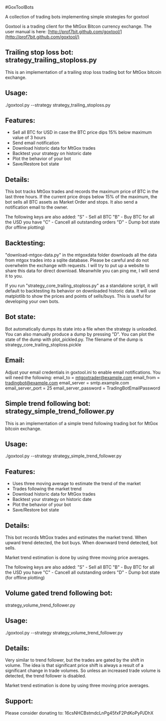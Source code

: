 #GoxToolBots

A collection of trading bots implementing simple strategies for goxtool 

Goxtool is a trading client for the MtGox Bitcon currency exchange. 
The user manual is here:
[http://prof7bit.github.com/goxtool/](http://prof7bit.github.com/goxtool/)


Trailing stop loss bot: strategy_trailing_stoploss.py
-----------------------------------------------------

This is an implementation of a trailing stop loss trading bot
for MtGox bitcoin exchange.

Usage:
------
./goxtool.py --strategy strategy_trailing_stoploss.py

Features:
---------
* Sell all BTC for USD in case the BTC price dips 15% below maximum value of 3 hours
* Send email notification
* Download historic data for MtGox trades
* Backtest your strategy on historic date
* Plot the behavior of your bot
* Save/Restore bot state

Details:
--------
This bot tracks MtGox trades and records the maximum price of BTC in the last three hours.
If the current price drops below 15% of the maximum, the bot sells all BTC assets 
as Market Order and stops. It also send a notification email to the owner.

The following keys are also added:
"S" - Sell all BTC 
"B" - Buy BTC for all the USD you have
"C" - Cancell all outstanding orders
"D" - Dump bot state (for offline plotting)

Backtesting:
------------
"download-mtgox-data.py" in the mtgoxdata folder downloads all the data from mtgox trades
into a sqlite database. Please be careful and do not overwhelm the exchange with requests.
I will try to put up a website to share this data for direct download. Meanwhile you can
ping me, I will send it to you.

If you run "strategy_core_trailing_stoploss.py" as a standalone script, it will default to
backtesting its behavior on downloaded historic data. It will use matplotlib to show the
prices and points of sells/buys. This is useful for developing your own bots.

Bot state:
----------
Bot automatically dumps its state into a file when the strategy is unloaded. You can also
manually produce a dump by pressing "D". You can plot the state of the dump with
plot_pickled.py. The filename of the dump is strategy_core_trailing_stoploss.pickle


Email:
------
Adjust your email credentials in goxtool.ini to enable email notifications.
You will need the following:
email_to = mtgoxtrader@example.com
email_from = tradingbot@example.com
email_server = smtp.example.com
email_server_port = 25
email_server_password = TradingBotEmailPassword

Simple trend following bot: strategy_simple_trend_follower.py
-------------------------------------------------------------

This is an implementation of a simple trend following trading bot
for MtGox bitcoin exchange.

Usage:
------
./goxtool.py --strategy strategy_simple_trend_follower.py

Features:
---------
* Uses three moving average to estimate the trend of the market
* Trades following the market trend
* Download historic data for MtGox trades
* Backtest your strategy on historic date
* Plot the behavior of your bot
* Save/Restore bot state

Details:
--------
This bot records MtGox trades and estimates the market trend. 
When upward trend detected, the bot buys. When downward trend detected,
bot sells.

Market trend estimation is done by using three moving price averages.

The following keys are also added:
"S" - Sell all BTC 
"B" - Buy BTC for all the USD you have
"C" - Cancell all outstanding orders
"D" - Dump bot state (for offline plotting)

Volume gated trend following bot: 
---------------------------------
strategy_volume_trend_follower.py

Usage:
------
./goxtool.py --strategy strategy_volume_trend_follower.py

Details:
--------
Very similar to trend follower, but the trades are gated by the shift in
volume. The idea is that significant price shift is always a result of 
a significant change in trade volumes. So unless an increased trade volume
is detected, the trend follower is disabled.

Market trend estimation is done by using three moving price averages.

Support:
--------
Please consider donating to: 16csNHCBstmdcLnPg45fxF2PdKoPyPJDhX